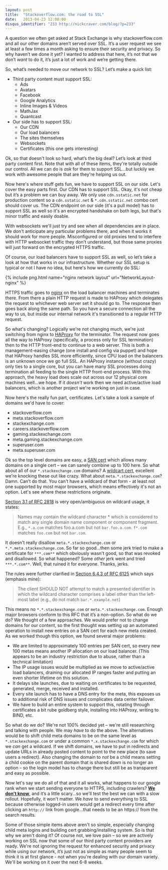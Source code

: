 ```yaml
---
layout: post
title:  "Stackoverflow.com: the road to SSL"
date:   2013-04-23 12:00:00
disqus_identifier: "233 http://nickcraver.com/blog/?p=233"
---
```

A question we often get asked at Stack Exchange is why stackoverflow.com and all our other domains aren’t served over SSL.  It’s a user request we see at least a few times a month asking to ensure their security and privacy.  So why haven’t we done it yet?  I wanted to address that here, it’s not that we don’t _want_ to do it, it’s just a lot of work and we’re getting there.

So, what’s needed to move our network to SSL? <!--more-->Let’s make a quick list:

- Third party content must support SSL:
  - Ads
  - Avatars
  - Facebook
  - Google Analytics
  - Inline Images & Videos
  - MathJax
  - Quantcast
- Our side has to support SSL:
  - Our CDN
  - Our load balancers
  - The sites themselves
  - Websockets
  - Certificates (this one gets interesting)

Ok, so that doesn't look so hard, what’s the big deal?  Let’s look at third party content first.  Note that with all of these items, they're totally outside our control.  All we can do is _ask_ for them to support SSL…but luckily we work with awesome people that are they're helping us out.

Now here's where stuff gets fun, we have to support SSL on our side.  Let's cover the easy parts first.  Our CDN has to support SSL.  Okay, it's not cheap but it’s a problem we can buy away.  We only use `cdn.sstatic.net` for production content so a `cdn.sstatic.net` & `*.cdn.sstatic.net` combo cert should cover us.  The CDN endpoint on our side (it's a pull model) has to support SSL as well so it's an encrypted handshake on both legs, but that's minor traffic and easily doable.

With websockets we'll just try and see when all dependencies are in place.  We don't anticipate any particular problems there, and when it works it should work for more people.  Misconfigured or old proxies tend to interfere with HTTP websocket traffic they don't understand, but those same proxies will just forward on the encrypted HTTPS traffic.

Of course, our load balancers have to support SSL as well, so let’s take a look at how that works in our infrastructure.  Whether our SSL setup is typical or not I have no idea, but here's how we currently do SSL:

{% include png.html name="nginx network layout" url="NetworkLayout-nginx" %}

HTTPS traffic goes to [nginx](https://en.wikipedia.org/wiki/Nginx "nginx") on the load balancer machines and terminates there.  From there a plain HTTP request is made to HAProxy which delegates the request to whichever web server set it should go to.  The response then goes back along the same path.  So you have a secure connection all the way to us, but inside our internal network it's transitioned to a regular HTTP request.

So what's changing?  Logically we're not changing much, we're just switching from nginx to [HAProxy](https://www.haproxy.org/) for the terminator.  The request now goes all the way to HAProxy (specifically, a process only for SSL termination) then to the HTTP front-end to continue to a web server.  This is both a management-easing change (one install and config via puppet) and hope that HAProxy handles SSL more efficiently, since CPU load on the balancers is an unknown once we go full SSL.  An HAProxy instance (without crazy) only ties to a single core, but you can have many SSL processes doing termination all feeding to the single HTTP front-end process.  With this approach, the heavy load does scale out across our 12 physical core machines well...we hope.  If it _doesn't_ work then we need active/active load balancers, which is another project we're working on just in case.

Now here's the really fun part, certificates.  Let's take a look a sample of domains we'd have to cover:

*   stackoverflow.com
*   meta.stackoverflow.com
*   stackexchange.com
*   careers.stackoverflow.com
*   gaming.stackexchange.com
*   meta.gaming.stackexchange.com
*   superuser.com
*   meta.superuser.com

Ok so the top level domains are easy, a [SAN cert](https://www.digicert.com/subject-alternative-name.htm) which allows many domains on a single cert – we can sanely combine up to 100 here.  So what about all of our `*.stackexchange.com` domains? A [wildcart cert](https://www.digicert.com/wildcard-ssl-certificates.htm), excellent we're knocking these out like crazy. What about `meta.*.stackexchange.com`? Damn. Can’t do that. You can't have a wildcard of that form - at least not one supported by most major browsers, which means effectively it's not an option.  Let's see where these restrictions originate.

[Section 3.1 of RFC 2818](https://tools.ietf.org/html/rfc2818#section-3.1) is very open/ambiguous on wildcard usage, it states:

> Names may contain the wildcard character * which is considered to match any single domain name component or component fragment. E.g., `*.a.com` matches foo.a.com but not `bar.foo.a.com`. `f*.com` matches `foo.com` but not `bar.com`.

It doesn't really disallow `meta.*.stackexchange.com` or `*.*.meta.stackexchange.com`.  So far so good…then some jerk tried to make a certificate for `***.com**` which obviously wasn't good, so that was revoked and disallowed.  So what happened? Some _other_ jerk went and tried `***.*.com**`.  Well, that ruined it for everyone.  Thanks, jerks.

The rules were further clarified in [Section 6.4.3 of RFC 6125](https://tools.ietf.org/html/rfc6125#section-6.4.3) which says (emphasis mine):

> The client SHOULD NOT attempt to match a presented identifier in which the wildcard character comprises a label other than the left-most label (e.g., do not match `bar.*.example.net`)

This means no `*.*.stackexchange.com` or `meta.*.stackexchange.com`.  Enough major browsers conform to this RFC that it’s a non-option.  So what do we do?  We thought of a few approaches.  We would prefer not to change domains for our content, so the first thought was setting up an automated operation to install new entries on a SAN cert for each new meta created.  As we worked though this option, we found several major problems:

*   We are limited to approximately 100 entries per SAN cert, so every new 100 metas means another IP allocation on our load balancer. (This appears to be an industry restriction due to abuse, rather than a technical limitation)
*   The IP usage issues would be multiplied as we move to active/active load balancers, draining our allocated IP ranges faster and putting an even shorter lifetime on this solution.
*   It delays site launches, due to waiting on certificates to be requested, generated, merge, received and installed.
*   Every site launch has to have a DNS entry for the meta, this exposes us to additional risk of DNS issues and complicates data center failover.
*   We have to build an entire system to support this, rotating through certificates a bit rube goldberg style, installing into HAProxy, writing to BIND, etc.

So what do we do?  We're not 100% decided yet – we're still researching and talking with people.  We may _have_ to do the above.  The alternatives would be to shift child meta domains to be on the same level as `*.stackexchange.com` or under a common `*.x.stackexchange.com` for which we _can_ get a wildcard.  If we shift domains, we have to put in redirects and update URLs in already posted content to point to the new place (to save users a redirect).  Also changing the domain to _not_ be a child means setting a child cookie on the parent domain that is shared down is no longer an option – so the login model has to change there but still be as transparent and easy as possible.

Now let's say we do all of that and it all works, what happens to our google rank when we start sending everyone to HTTPS, including crawlers?  [**We don't know**](https://webmasters.stackexchange.com/q/47636/274 "How do I transition to SSL without affecting PageRank?"), and it’s a little scary...so we'll test the best we can with a slow rollout.  Hopefully, it won't matter. We _have_ to send everything to SSL because otherwise logged-in users would get a redirect every time after clicking an `http://` link from google…that needs to be an https:// from the search results.

Some of those simple items above aren't so simple, especially changing child meta logins and building cert grabbing/installing system.  So is that why we aren't doing it?  Of course not, we love pain – so we are actively working on SSL now that some of our third party content providers are ready.  We're not ignoring the request for enhanced security and privacy while using our network, it’s just not as simple as many people seem to think it is at first glance - not when you're dealing with our domain variety.  We'll be working on it over the next 6-8 weeks.
